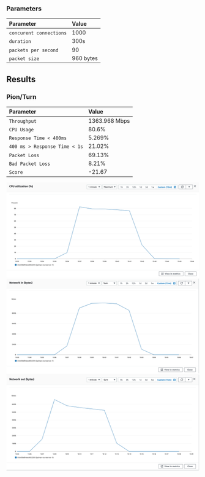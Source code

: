 
### Parameters

| Parameter | Value                |
| :-------- |:------------------------- |
| `concurent connections` | 1000 |
| `duration` | 300s |
| `packets per second` | 90 |
| `packet size` | 960 bytes |

## Results

### Pion/Turn
| Parameter | Value                |
| :-------- |:------------------------- |
| `Throughput` | 1363.968 Mbps |
| `CPU Usage` | 80.6% |
| `Response Time < 400ms` | 5.269% |
| `400 ms > Response Time < 1s` | 21.02% |
| `Packet Loss` | 69.13% |
| `Bad Packet Loss` | 8.21% |
| `Score` | -21.67 |

![CPU](cpu.png)
![Network In (Bytes)](network-in.png)
![Network Out (Bytes)](network-out.png)
